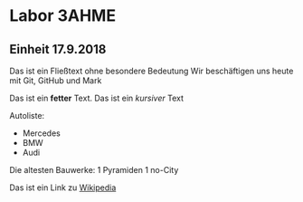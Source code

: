 # Labor 3AHME
## Einheit 17.9.2018
Das ist ein Fließtext ohne besondere Bedeutung
Wir beschäftigen uns heute mit Git, GitHub und Mark

Das ist ein **fetter** Text.
Das ist ein *kursiver* Text

Autoliste:
* Mercedes
* BMW
* Audi

Die altesten Bauwerke:
1 Pyramiden
1 no-City

Das ist ein Link zu [Wikipedia](https://www.wikipedia.org/)
